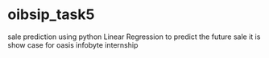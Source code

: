 # oibsip_task5
sale prediction using python Linear Regression to predict the future sale it is show case for oasis infobyte internship
